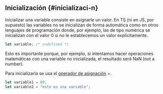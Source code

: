 ## Inicialización {#inicializaci-n}

Inicializar una variable consiste en asignarle un valor. En TS (ni en JS, por supuesto) las variables no se inicializan de forma automática como en otros lenguajes de programación donde, por ejemplo, las de tipo numérica se inicializan con el valor 0 si no le establecemos un valor explícitamente.

```ts
let variable; /* undefined */
```

Esto es importante porque, por ejemplo, si intentamos hacer operaciones matemáticas con una variable no inicializada, el resultado será NaN (not a number).

Para inicializarla se usa el [operador de asignación](../operadores/operadores_binarios.md#operador-de-asignaci-n) _=_.

```ts
let variable1 = 89;
let variable2 = "esto es una variable";
```